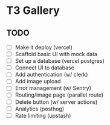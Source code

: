 # T3 Gallery

## TODO

- [ ] Make it deploy (vercel)
- [ ] Scaffold basic UI with mock data
- [ ] Set up a database (vercel postgres)
- [ ] Connect UI to database
- [ ] Add authentication (w/ clerk)
- [ ] Add image upload
- [ ] Error management (w/ Sentry)
- [ ] Routing/image page (parallel route)
- [ ] Delete button (w/ server actions)
- [ ] Analytics (posthog)
- [ ] Rate limiting (upstash)
